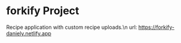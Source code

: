 # forkify Project

Recipe application with custom recipe uploads.\n
url:
https://forkify-daniely.netlify.app
